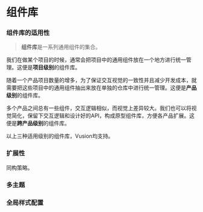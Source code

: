 # 组件库

### 组件库的适用性

> **组件库**是一系列通用组件的集合。

我们在做某个项目的时候，通常会把项目中的通用组件放在一个地方进行统一管理。这便是**项目级别**的组件库。

随着一个产品项目数量的增多，为了保证交互视觉的一致性并且减少开发成本，就需要把这些项目中的通用组件抽出来放在单独的仓库中进行统一管理。这便是**产品级别**的组件库。

多个产品之间总有一些组件，交互逻辑相似，而视觉上差异较大。我们也可以将视觉简化，保留下交互逻辑和设计好的API，构成原型组件库，方便各产品扩展。这便是**跨产品级别**的组件库。

以上三种适用级别的组件库，Vusion均支持。

### 扩展性

同构策略。

### 多主题

### 全局样式配置
